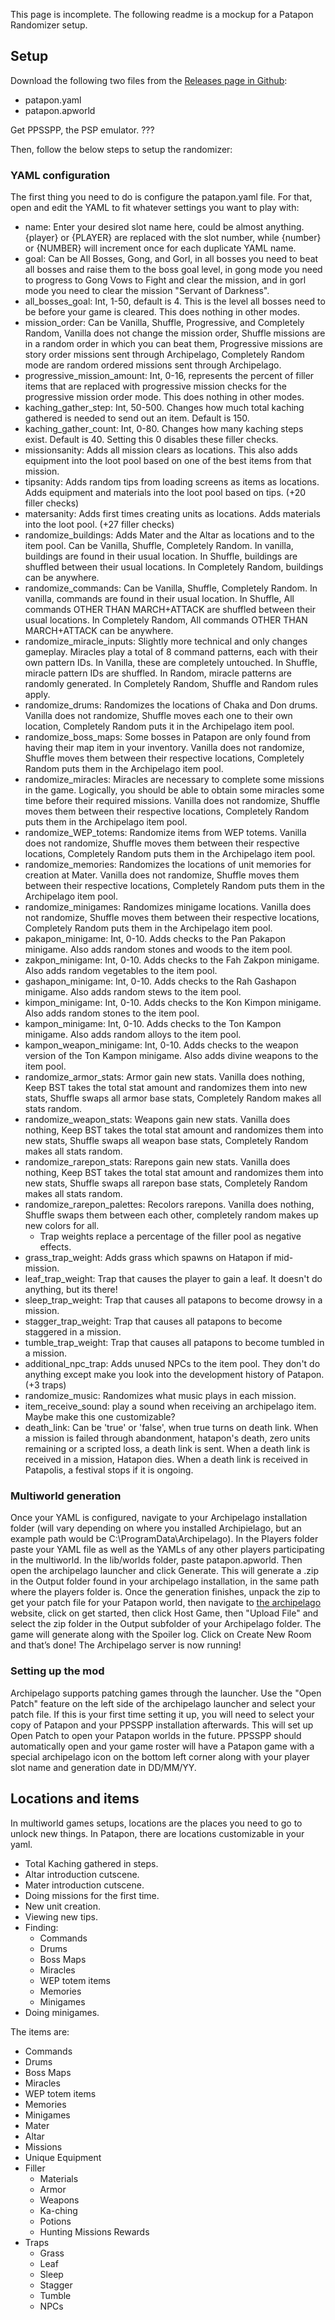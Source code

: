 This page is incomplete. The following readme is a mockup for a Patapon Randomizer setup.
## Setup
Download the following two files from the [Releases page in Github](putlinkhere):
- patapon.yaml
- patapon.apworld

Get PPSSPP, the PSP emulator.
???

Then, follow the below steps to setup the randomizer:

### YAML configuration
The first thing you need to do is configure the patapon.yaml file. For that, open and
edit the YAML to fit whatever settings you want to play with:
- name: Enter your desired slot name here, could be almost anything. {player} or {PLAYER} are replaced with the slot number, while {number} or {NUMBER} will increment once for each duplicate YAML name.
- goal: Can be All Bosses, Gong, and Gorl, in all bosses you need to beat all bosses and raise them to the boss goal level, in gong mode you need to progress to Gong Vows to Fight and clear the mission, and in gorl mode you need to clear the mission "Servant of Darkness".
- all_bosses_goal: Int, 1-50, default is 4. This is the level all bosses need to be before your game is cleared. This does nothing in other modes.
- mission_order: Can be Vanilla, Shuffle, Progressive, and Completely Random, Vanilla does not change the mission order, Shuffle missions are in a random order in which you can beat them, Progressive missions are story order missions sent through Archipelago, Completely Random mode are random ordered missions sent through Archipelago.
- progressive_mission_amount: Int, 0-16, represents the percent of filler items that are replaced with progressive mission checks for the progressive mission order mode. This does nothing in other modes.
- kaching_gather_step: Int, 50-500. Changes how much total kaching gathered is needed to send out an item. Default is 150.
- kaching_gather_count: Int, 0-80. Changes how many kaching steps exist. Default is 40. Setting this 0 disables these filler checks.
- missionsanity: Adds all mission clears as locations. This also adds equipment into the loot pool based on one of the best items from that mission.
- tipsanity: Adds random tips from loading screens as items as locations. Adds equipment and materials into the loot pool based on tips. (+20 filler checks)
- matersanity: Adds first times creating units as locations. Adds materials into the loot pool. (+27 filler checks)
- randomize_buildings: Adds Mater and the Altar as locations and to the item pool. Can be Vanilla, Shuffle, Completely Random. In vanilla, buildings are found in their usual location. In Shuffle, buildings are shuffled between their usual locations. In Completely Random, buildings can be anywhere.
- randomize_commands: Can be Vanilla, Shuffle, Completely Random. In vanilla, commands are found in their usual location. In Shuffle, All commands OTHER THAN MARCH+ATTACK are shuffled between their usual locations. In Completely Random, All commands OTHER THAN MARCH+ATTACK can be anywhere.
- randomize_miracle_inputs: Slightly more technical and only changes gameplay. Miracles play a total of 8 command patterns, each with their own pattern IDs. In Vanilla, these are completely untouched. In Shuffle, miracle pattern IDs are shuffled. In Random, miracle patterns are randomly generated. In Completely Random, Shuffle and Random rules apply.
- randomize_drums: Randomizes the locations of Chaka and Don drums. Vanilla does not randomize, Shuffle moves each one to their own location, Completely Random puts it in the Archipelago item pool. 
- randomize_boss_maps: Some bosses in Patapon are only found from having their map item in your inventory. Vanilla does not randomize, Shuffle moves them between their respective locations, Completely Random puts them in the Archipelago item pool. 
- randomize_miracles: Miracles are necessary to complete some missions in the game. Logically, you should be able to obtain some miracles some time before their required missions. Vanilla does not randomize, Shuffle moves them between their respective locations, Completely Random puts them in the Archipelago item pool. 
- randomize_WEP_totems: Randomize items from WEP totems. Vanilla does not randomize, Shuffle moves them between their respective locations, Completely Random puts them in the Archipelago item pool.
- randomize_memories: Randomizes the locations of unit memories for creation at Mater. Vanilla does not randomize, Shuffle moves them between their respective locations, Completely Random puts them in the Archipelago item pool. 
- randomize_minigames: Randomizes minigame locations. Vanilla does not randomize, Shuffle moves them between their respective locations, Completely Random puts them in the Archipelago item pool. 
- pakapon_minigame: Int, 0-10. Adds checks to the Pan Pakapon minigame. Also adds random stones and woods to the item pool.
- zakpon_minigame: Int, 0-10. Adds checks to the Fah Zakpon minigame. Also adds random vegetables to the item pool.
- gashapon_minigame: Int, 0-10. Adds checks to the Rah Gashapon minigame. Also adds random stews to the item pool.
- kimpon_minigame: Int, 0-10. Adds checks to the Kon Kimpon minigame. Also adds random stones to the item pool.
- kampon_minigame: Int, 0-10. Adds checks to the Ton Kampon minigame. Also adds random alloys to the item pool.
- kampon_weapon_minigame: Int, 0-10. Adds checks to the weapon version of the Ton Kampon minigame. Also adds divine weapons to the item pool.
- randomize_armor_stats: Armor gain new stats. Vanilla does nothing, Keep BST takes the total stat amount and randomizes them into new stats, Shuffle swaps all armor base stats, Completely Random makes all stats random.
- randomize_weapon_stats: Weapons gain new stats. Vanilla does nothing, Keep BST takes the total stat amount and randomizes them into new stats, Shuffle swaps all weapon base stats, Completely Random makes all stats random.
- randomize_rarepon_stats: Rarepons gain new stats. Vanilla does nothing, Keep BST takes the total stat amount and randomizes them into new stats, Shuffle swaps all rarepon base stats, Completely Random makes all stats random.
- randomize_rarepon_palettes: Recolors rarepons. Vanilla does nothing, Shuffle swaps them between each other, completely random makes up new colors for all.
    - Trap weights replace a percentage of the filler pool as negative effects.
- grass_trap_weight: Adds grass which spawns on Hatapon if mid-mission.
- leaf_trap_weight: Trap that causes the player to gain a leaf. It doesn't do anything, but its there!
- sleep_trap_weight: Trap that causes all patapons to become drowsy in a mission. 
- stagger_trap_weight: Trap that causes all patapons to become staggered in a mission.
- tumble_trap_weight: Trap that causes all patapons to become tumbled in a mission.
- additional_npc_trap: Adds unused NPCs to the item pool. They don't do anything except make you look into the development history of Patapon. (+3 traps)
- randomize_music: Randomizes what music plays in each mission.
- item_receive_sound: play a sound when receiving an archipelago item. Maybe make this one customizable?
- death_link: Can be 'true' or 'false', when true turns on death link. When a mission is failed through abandonment, hatapon's death, zero units remaining or a scripted loss, a death link is sent. When a death link is received in a mission, Hatapon dies. When a death link is received in Patapolis, a festival stops if it is ongoing.

### Multiworld generation
Once your YAML is configured, navigate to your Archipelago installation folder (will vary
depending on where you installed Archipielago, but an example path would be
C:\ProgramData\Archipelago). In the Players folder paste your YAML file as well as the
YAMLs of any other players participating in the multiworld. In the lib/worlds folder, paste
patapon.apworld. Then open the archipelago launcher and click Generate. This will
generate a .zip in the Output folder found in your archipelago installation, in the same path
where the players folder is. Once the generation finishes, unpack the zip to get your patch file 
for your Patapon world, then navigate to [the archipelago](https://archipelago.gg) website, 
click on get started, then click Host Game, then "Upload File" and select the zip
folder in the Output subfolder of your Archipelago folder. The game will generate along with
the Spoiler log. Click on Create New Room and that’s done! The Archipelago server is now
running!

### Setting up the mod
Archipelago supports patching games through the launcher. 
Use the "Open Patch" feature on the left side of the archipelago launcher and select your patch file. 
If this is your first time setting it up, you will need to select your copy of Patapon and your PPSSPP installation afterwards. 
This will set up Open Patch to open your Patapon worlds in the future. PPSSPP should automatically open and your game
roster will have a Patapon game with a special archipelago icon on the bottom left corner 
along with your player slot name and generation date in DD/MM/YY.

## Locations and items
In multiworld games setups, locations are the places you need to go to unlock new things.
In Patapon, there are locations customizable in your yaml.
- Total Kaching gathered in steps.
- Altar introduction cutscene.
- Mater introduction cutscene.
- Doing missions for the first time.
- New unit creation.
- Viewing new tips.
- Finding:
  - Commands
  - Drums
  - Boss Maps
  - Miracles
  - WEP totem items
  - Memories
  - Minigames
- Doing minigames.

The items are:
- Commands
- Drums
- Boss Maps
- Miracles
- WEP totem items
- Memories
- Minigames
- Mater
- Altar
- Missions
- Unique Equipment
- Filler
  - Materials
  - Armor
  - Weapons
  - Ka-ching
  - Potions
  - Hunting Missions Rewards
- Traps
  - Grass
  - Leaf
  - Sleep
  - Stagger
  - Tumble
  - NPCs
